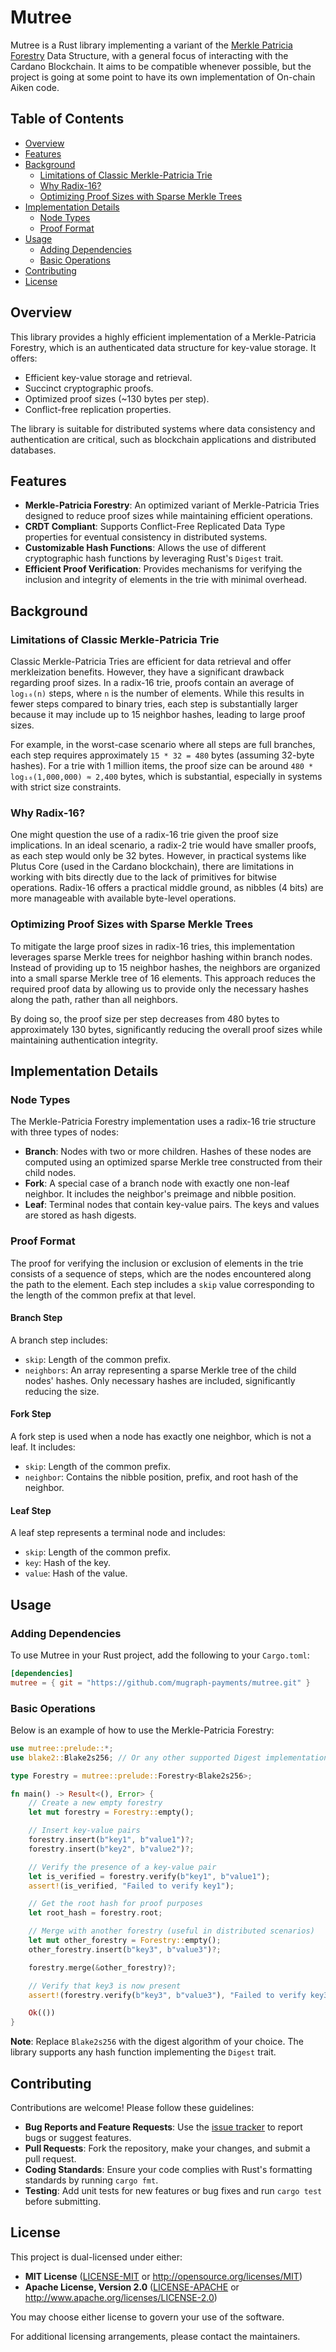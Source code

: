 # Mutree

Mutree is a Rust library implementing a variant of the [Merkle Patricia Forestry](https://github.com/aiken-lang/merkle-patricia-forestry) Data Structure, with a general focus of interacting with the Cardano Blockchain. It aims to be compatible whenever possible, but the project is going at some point to have its own implementation of On-chain Aiken code.

## Table of Contents

- [Overview](#overview)
- [Features](#features)
- [Background](#background)
  - [Limitations of Classic Merkle-Patricia Trie](#limitations-of-classic-merkle-patricia-trie)
  - [Why Radix-16?](#why-radix-16)
  - [Optimizing Proof Sizes with Sparse Merkle Trees](#optimizing-proof-sizes-with-sparse-merkle-trees)
- [Implementation Details](#implementation-details)
  - [Node Types](#node-types)
  - [Proof Format](#proof-format)
- [Usage](#usage)
  - [Adding Dependencies](#adding-dependencies)
  - [Basic Operations](#basic-operations)
- [Contributing](#contributing)
- [License](#license)

## Overview

This library provides a highly efficient implementation of a Merkle-Patricia Forestry, which is an authenticated data structure for key-value storage. It offers:

- Efficient key-value storage and retrieval.
- Succinct cryptographic proofs.
- Optimized proof sizes (~130 bytes per step).
- Conflict-free replication properties.

The library is suitable for distributed systems where data consistency and authentication are critical, such as blockchain applications and distributed databases.

## Features

- **Merkle-Patricia Forestry**: An optimized variant of Merkle-Patricia Tries designed to reduce proof sizes while maintaining efficient operations.
- **CRDT Compliant**: Supports Conflict-Free Replicated Data Type properties for eventual consistency in distributed systems.
- **Customizable Hash Functions**: Allows the use of different cryptographic hash functions by leveraging Rust's `Digest` trait.
- **Efficient Proof Verification**: Provides mechanisms for verifying the inclusion and integrity of elements in the trie with minimal overhead.

## Background

### Limitations of Classic Merkle-Patricia Trie

Classic Merkle-Patricia Tries are efficient for data retrieval and offer merkleization benefits. However, they have a significant drawback regarding proof sizes. In a radix-16 trie, proofs contain an average of `log₁₆(n)` steps, where `n` is the number of elements. While this results in fewer steps compared to binary tries, each step is substantially larger because it may include up to 15 neighbor hashes, leading to large proof sizes.

For example, in the worst-case scenario where all steps are full branches, each step requires approximately `15 * 32 = 480` bytes (assuming 32-byte hashes). For a trie with 1 million items, the proof size can be around `480 * log₁₆(1,000,000) ≈ 2,400` bytes, which is substantial, especially in systems with strict size constraints.

### Why Radix-16?

One might question the use of a radix-16 trie given the proof size implications. In an ideal scenario, a radix-2 trie would have smaller proofs, as each step would only be 32 bytes. However, in practical systems like Plutus Core (used in the Cardano blockchain), there are limitations in working with bits directly due to the lack of primitives for bitwise operations. Radix-16 offers a practical middle ground, as nibbles (4 bits) are more manageable with available byte-level operations.

### Optimizing Proof Sizes with Sparse Merkle Trees

To mitigate the large proof sizes in radix-16 tries, this implementation leverages sparse Merkle trees for neighbor hashing within branch nodes. Instead of providing up to 15 neighbor hashes, the neighbors are organized into a small sparse Merkle tree of 16 elements. This approach reduces the required proof data by allowing us to provide only the necessary hashes along the path, rather than all neighbors.

By doing so, the proof size per step decreases from 480 bytes to approximately 130 bytes, significantly reducing the overall proof sizes while maintaining authentication integrity.

## Implementation Details

### Node Types

The Merkle-Patricia Forestry implementation uses a radix-16 trie structure with three types of nodes:

- **Branch**: Nodes with two or more children. Hashes of these nodes are computed using an optimized sparse Merkle tree constructed from their child nodes.
- **Fork**: A special case of a branch node with exactly one non-leaf neighbor. It includes the neighbor's preimage and nibble position.
- **Leaf**: Terminal nodes that contain key-value pairs. The keys and values are stored as hash digests.

### Proof Format

The proof for verifying the inclusion or exclusion of elements in the trie consists of a sequence of steps, which are the nodes encountered along the path to the element. Each step includes a `skip` value corresponding to the length of the common prefix at that level.

#### Branch Step

A branch step includes:

- `skip`: Length of the common prefix.
- `neighbors`: An array representing a sparse Merkle tree of the child nodes' hashes. Only necessary hashes are included, significantly reducing the size.

#### Fork Step

A fork step is used when a node has exactly one neighbor, which is not a leaf. It includes:

- `skip`: Length of the common prefix.
- `neighbor`: Contains the nibble position, prefix, and root hash of the neighbor.

#### Leaf Step

A leaf step represents a terminal node and includes:

- `skip`: Length of the common prefix.
- `key`: Hash of the key.
- `value`: Hash of the value.

## Usage

### Adding Dependencies

To use Mutree in your Rust project, add the following to your `Cargo.toml`:

```toml
[dependencies]
mutree = { git = "https://github.com/mugraph-payments/mutree.git" }
```

### Basic Operations

Below is an example of how to use the Merkle-Patricia Forestry:

```rust
use mutree::prelude::*;
use blake2::Blake2s256; // Or any other supported Digest implementation

type Forestry = mutree::prelude::Forestry<Blake2s256>;

fn main() -> Result<(), Error> {
    // Create a new empty forestry
    let mut forestry = Forestry::empty();

    // Insert key-value pairs
    forestry.insert(b"key1", b"value1")?;
    forestry.insert(b"key2", b"value2")?;

    // Verify the presence of a key-value pair
    let is_verified = forestry.verify(b"key1", b"value1");
    assert!(is_verified, "Failed to verify key1");

    // Get the root hash for proof purposes
    let root_hash = forestry.root;

    // Merge with another forestry (useful in distributed scenarios)
    let mut other_forestry = Forestry::empty();
    other_forestry.insert(b"key3", b"value3")?;

    forestry.merge(&other_forestry)?;

    // Verify that key3 is now present
    assert!(forestry.verify(b"key3", b"value3"), "Failed to verify key3");

    Ok(())
}
```

**Note**: Replace `Blake2s256` with the digest algorithm of your choice. The library supports any hash function implementing the `Digest` trait.

## Contributing

Contributions are welcome! Please follow these guidelines:

- **Bug Reports and Feature Requests**: Use the [issue tracker](https://github.com/cfcosta/mutree/issues) to report bugs or suggest features.
- **Pull Requests**: Fork the repository, make your changes, and submit a pull request.
- **Coding Standards**: Ensure your code complies with Rust's formatting standards by running `cargo fmt`.
- **Testing**: Add unit tests for new features or bug fixes and run `cargo test` before submitting.

## License

This project is dual-licensed under either:

- **MIT License** ([LICENSE-MIT](./LICENSE-MIT) or http://opensource.org/licenses/MIT)
- **Apache License, Version 2.0** ([LICENSE-APACHE](./LICENSE-APACHE) or http://www.apache.org/licenses/LICENSE-2.0)

You may choose either license to govern your use of the software.

For additional licensing arrangements, please contact the maintainers.
